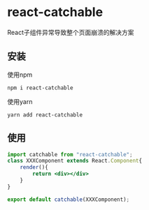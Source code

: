 # react-catchable
React子组件异常导致整个页面崩溃的解决方案

## 安装

使用npm
```shell
npm i react-catchable
```
使用yarn
```shell
yarn add react-catchable
```
## 使用

```jsx
import catchable from "react-catchable";
class XXXComponent extends React.Component{
    render(){
        return <div></div>
    }
}

export default catchable(XXXComponent);
```